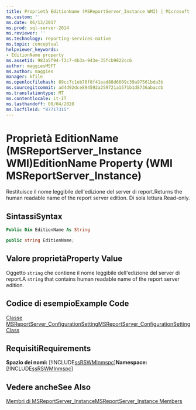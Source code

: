 ```yaml
---
title: Proprietà EditionName (MSReportServer_Instance WMI) | Microsoft Docs
ms.custom: ''
ms.date: 06/13/2017
ms.prod: sql-server-2014
ms.reviewer: ''
ms.technology: reporting-services-native
ms.topic: conceptual
helpviewer_keywords:
- EditionName property
ms.assetid: 983a5f94-f3c7-4b3a-943e-35fcb9822cc6
author: maggiesMSFT
ms.author: maggies
manager: kfile
ms.openlocfilehash: 89cc7c1eb78f8f41ead88d6609c39a97561bda3b
ms.sourcegitcommit: ad4d92dce894592a259721a1571b1d8736abacdb
ms.translationtype: MT
ms.contentlocale: it-IT
ms.lasthandoff: 08/04/2020
ms.locfileid: "87717315"
---
```

# <a name="editionname-property-wmi-msreportserver_instance"></a><span data-ttu-id="f9737-102">Proprietà EditionName (MSReportServer_Instance WMI)</span><span class="sxs-lookup"><span data-stu-id="f9737-102">EditionName Property (WMI MSReportServer_Instance)</span></span>
  <span data-ttu-id="f9737-103">Restituisce il nome leggibile dell'edizione del server di report.</span><span class="sxs-lookup"><span data-stu-id="f9737-103">Returns the human readable name of the report server edition.</span></span> <span data-ttu-id="f9737-104">Di sola lettura.</span><span class="sxs-lookup"><span data-stu-id="f9737-104">Read-only.</span></span>  
  
## <a name="syntax"></a><span data-ttu-id="f9737-105">Sintassi</span><span class="sxs-lookup"><span data-stu-id="f9737-105">Syntax</span></span>  
  
```vb  
Public Dim EditionName As String  
```  
  
```csharp  
public string EditionName;  
```  
  
## <a name="property-value"></a><span data-ttu-id="f9737-106">Valore proprietà</span><span class="sxs-lookup"><span data-stu-id="f9737-106">Property Value</span></span>  
 <span data-ttu-id="f9737-107">Oggetto `string` che contiene il nome leggibile dell'edizione del server di report.</span><span class="sxs-lookup"><span data-stu-id="f9737-107">A `string` that contains human readable name of the report server edition.</span></span>  
  
## <a name="example-code"></a><span data-ttu-id="f9737-108">Codice di esempio</span><span class="sxs-lookup"><span data-stu-id="f9737-108">Example Code</span></span>  
 [<span data-ttu-id="f9737-109">Classe MSReportServer_ConfigurationSetting</span><span class="sxs-lookup"><span data-stu-id="f9737-109">MSReportServer_ConfigurationSetting Class</span></span>](msreportserver-configurationsetting-class.md)  
  
## <a name="requirements"></a><span data-ttu-id="f9737-110">Requisiti</span><span class="sxs-lookup"><span data-stu-id="f9737-110">Requirements</span></span>  
 <span data-ttu-id="f9737-111">**Spazio dei nomi:** [!INCLUDE[ssRSWMInmspc](../../includes/ssrswminmspc-md.md)]</span><span class="sxs-lookup"><span data-stu-id="f9737-111">**Namespace:** [!INCLUDE[ssRSWMInmspc](../../includes/ssrswminmspc-md.md)]</span></span>  
  
## <a name="see-also"></a><span data-ttu-id="f9737-112">Vedere anche</span><span class="sxs-lookup"><span data-stu-id="f9737-112">See Also</span></span>  
 [<span data-ttu-id="f9737-113">Membri di MSReportServer_Instance</span><span class="sxs-lookup"><span data-stu-id="f9737-113">MSReportServer_Instance Members</span></span>](msreportserver-instance-members.md)  
  
  
